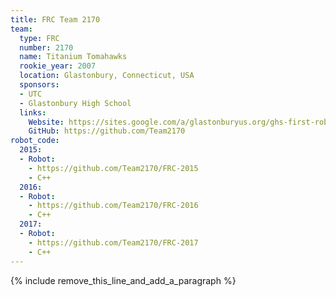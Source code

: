 ```yaml
---
title: FRC Team 2170
team:
  type: FRC
  number: 2170
  name: Titanium Tomahawks
  rookie_year: 2007
  location: Glastonbury, Connecticut, USA
  sponsors:
  - UTC
  - Glastonbury High School
  links:
    Website: https://sites.google.com/a/glastonburyus.org/ghs-first-robotics/
    GitHub: https://github.com/Team2170
robot_code:
  2015:
  - Robot:
    - https://github.com/Team2170/FRC-2015
    - C++
  2016:
  - Robot:
    - https://github.com/Team2170/FRC-2016
    - C++
  2017:
  - Robot:
    - https://github.com/Team2170/FRC-2017
    - C++
---
```


{% include remove_this_line_and_add_a_paragraph %}
